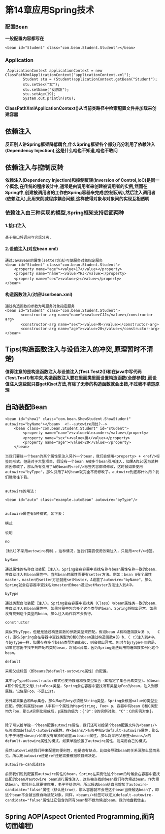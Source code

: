 # 第14章应用Spring技术

### 配置Bean
**一般配置内容都写在**

```aidl
<bean id="Student" class="com.bean.Student.Student"></bean>
```

### Application

```aidl
 ApplicationContext applicationContext = new ClassPathXmlApplicationContext("applicationContext.xml");
        Student stu = (Student)applicationContext.getBean("Student");
        stu.setSex("女");
        stu.setName("女朋友");
        stu.setAge(19);
        System.out.println(stu);
```

**ClassPathXmlApplicationContext()从当前类路径中检索配置文件并加载来创建容器**

## 依赖注入
**反正别人讲Spring框架降低耦合,什么Spring框架各个部分充分利用了依赖注入(Dependency Injection),这是什么咱也不知道,咱也不敢问**



## 依赖注入与控制反转

**依赖注入(Dependency Injection)和控制反转(Inversion of Control,IoC)是同一个概念,在传统的程序设计中,通常是由调用者来创建被调用者的实例,然而在Spring中,创建被调用者的工作由Spring容器来完成(控制反转),然后注入调用者(依赖注入),此用来削减程序耦合问题,这样使得对象与对象间的实现互相透明**



### 依赖注入由三种实现的模型,Spring框架支持后面两种

#### 1.接口注入

```
基于接口将调用与实现分离,
```

#### 2.设值注入(对应bean.xml)

```
通过JavaBean的属性(setter方法)可使服务对象指定服务
<bean id="Student" class="com.bean.Student.Student">
    <property name="age"><value>17</value></property>
    <property name="name"><value>YHJ</value></property>
    <property name="sex"><value>女</value></property>
</bean>
```

####  构造函数注入(对应Userbean.xml)

```
通过构造函数的参数为可服务对象指定服务
<bean id="Student" class="com.bean.Student.Student">
       <constructor-arg name="name"><value>CJJ</value></constructor-arg>
       <constructor-arg name="sex"><value>男</value></constructor-arg>
       <constructor-arg name="age"><value>20</value></constructor-arg>
</bean>
```



## Tips(构造函数注入与设值注入的冲突,原理暂时不清楚)

**值得注意的是构造函数注入与设值注入(Test.Test2())和在java中写代码(Test.Test1)有冲突,构造函数注入要在里面类里面设置构造函数(全部参数),而设值注入这些就只要get和set方法,有除了无参的构造函数就会出错,不过我不清楚原理**



## 自动装配Bean
```aidl
<bean id="show1" class="com.bean.ShowStudent.ShowStudent" autowire="byName"></bean>  <!--autowire用处?-->
    <bean class="com.bean.Student.Student" id="student">
        <property name="name"><value>Alexander</value></property>
        <property name="sex"><value>男</value></property>
        <property name="age"><value>20</value></property>
    </bean>
```
```aidl
当我们要往一个bean的某个属性里注入另外一个bean，我们会使用<property> + <ref/>标签的形式。但是对于大型项目，假设有一个bean A被多个bean引用注入，如果A的id因为某种原因修改了，那么所有引用了A的bean的<ref/>标签内容都得修改，这时候如果使用autowire="byType"，那么引用了A的bean就完全不用修改了。autowire到底都什么用？我们继续往下看。


autowire的用法：

<bean id="auto" class="example.autoBean" autowire="byType"/>

 
autowire属性有5种模式，如下表：

模式

说明

no

(默认)不采用autowire机制.。这种情况，当我们需要使用依赖注入，只能用<ref/>标签。

byName

通过属性的名称自动装配（注入）。Spring会在容器中查找名称与bean属性名称一致的bean，并自动注入到bean属性中。当然bean的属性需要有setter方法。例如：bean A有个属性master，master的setter方法就是setMaster，A设置了autowire="byName"，那么Spring就会在容器中查找名为master的bean通过setMaster方法注入到A中。

byType

通过类型自动装配（注入）。Spring会在容器中查找类（Class）与bean属性类一致的bean，并自动注入到bean属性中，如果容器中包含多个这个类型的bean，Spring将抛出异常。如果没有找到这个类型的bean，那么注入动作将不会执行。

constructor

类似于byType，但是是通过构造函数的参数类型来匹配。假设bean A有构造函数A(B b,   C c)，那么Spring会在容器中查找类型为B和C的bean通过构造函数A(B b, C c)注入到A中。与byType一样，如果存在多个bean类型为B或者C，则会抛出异常。但时与byType不同的是，如果在容器中找不到匹配的类的bean，将抛出异常，因为Spring无法调用构造函数实例化这个bean。

default

采用父级标签（即beans的default-autowire属性）的配置。

其中byType和constructor模式也支持数组和强类型集合（即指定了集合元素类型）。如bean A有个属性定义是List<Foo>类型，Spring会在容器中查找所有类型为Foo的bean，注入到该属性。记住是Foo，不是List。

另外如果集合和Map集合，那么Map的key必须是String类型，Spring会根据value的类型去匹配。例如有属性bean A中有一个属性为Map<String, Foo> p，容器中有bean B和C类型均为Foo，那么A实例化完成后，p属性的值为：{"B"：B的实例对象，"C"：C的实例对象}。


除了可以给单独一个bean配置autowire属性，我们还可以给某个bean配置文件的<beans/>标签添加default-autowire属性。在<beans/>标签中指定default-autowire属性，那么对于子标签<bean/>如果没有单独的设置autowire属性，那么将采用父标签<beans/>的default-autowire属性的模式，如果单独设置了autowire属性，则采用自己的模式。

虽然autowrie给我们带来配置的便利性，但是也有缺点，比如会导致bean的关系没那么显而易见，所以用autowire还是ref还是需要根据项目来决定。

autowire-candidate

前面我们说到配置有autowire属性的bean，Spring在实例化这个bean的时候会在容器中查找匹配的bean对autowire bean进行属性注入，这些被查找的bean我们称为候选bean。作为候选bean，我凭什么就要被你用，老子不给你用。所以候选bean给自己增加了autowire-candidate="false"属性（默认是true），那么容器就不会把这个bean当做候选bean了，即这个bean不会被当做自动装配对象。同样，<beans/>标签可以定义default-autowire-candidate="false"属性让它包含的所有bean都不做为候选bean。我的地盘我做主。
```

## Spring AOP(Aspect Oriented Programming,面向切面编程)
